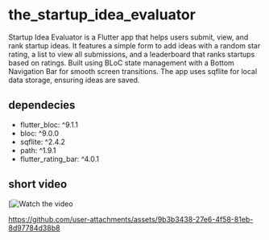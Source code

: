 # the_startup_idea_evaluator

Startup Idea Evaluator is a Flutter app that helps users submit, view, and rank startup ideas. It features a simple form to add ideas with a random star rating, a list to view all submissions, and a leaderboard that ranks startups based on ratings. Built using BLoC state management with a Bottom Navigation Bar for smooth screen transitions. The app uses sqflite for local data storage, ensuring ideas are saved. 

## dependecies
- flutter_bloc: ^9.1.1
- bloc: ^9.0.0
- sqflite: ^2.4.2
- path: ^1.9.1
- flutter_rating_bar: ^4.0.1

## short video
[![Watch the video](https://drive.google.com/file/d/1ONBJyyzRThcgQBS2Gw3Z_LF0SaZ4ZHde/view)


https://github.com/user-attachments/assets/9b3b3438-27e6-4f58-81eb-8d97784d38b8

